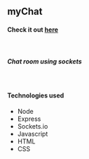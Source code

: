 ## myChat
#### Check it out [here](https://my-chat.glitch.me/)

<br>

##### Chat room using sockets

<br>

#### Technologies used
- Node
- Express
- Sockets.io
- Javascript
- HTML
- CSS
